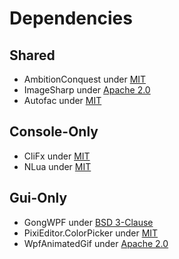 # Dependencies

## Shared

- AmbitionConquest under [MIT](https://github.com/pleonex/AmbitionConquest/blob/main/LICENSE)
- ImageSharp under [Apache 2.0](https://github.com/SixLabors/ImageSharp/blob/main/LICENSE)
- Autofac under [MIT](https://github.com/autofac/Autofac/blob/develop/LICENSE)

## Console-Only

- CliFx under [MIT](https://github.com/Tyrrrz/CliFx/blob/master/License.txt)
- NLua under [MIT](https://github.com/NLua/NLua/blob/main/LICENSE)

## Gui-Only

- GongWPF under [BSD 3-Clause](https://github.com/punker76/gong-wpf-dragdrop/blob/develop/LICENSE)
- PixiEditor.ColorPicker under [MIT](https://github.com/PixiEditor/PixiEditor/blob/master/LICENSE)
- WpfAnimatedGif under [Apache 2.0](https://github.com/XamlAnimatedGif/WpfAnimatedGif/blob/master/LICENSE.txt)
